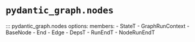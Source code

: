 # `pydantic_graph.nodes`

::: pydantic_graph.nodes
    options:
        members:
            - StateT
            - GraphRunContext
            - BaseNode
            - End
            - Edge
            - DepsT
            - RunEndT
            - NodeRunEndT
